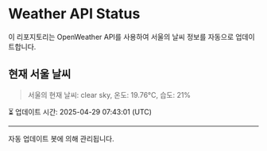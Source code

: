 
# Weather API Status

이 리포지토리는 OpenWeather API를 사용하여 서울의 날씨 정보를 자동으로 업데이트합니다.

## 현재 서울 날씨
> 서울의 현재 날씨: clear sky, 온도: 19.76°C, 습도: 21%

⏳ 업데이트 시간: 2025-04-29 07:43:01 (UTC)

---
자동 업데이트 봇에 의해 관리됩니다.
